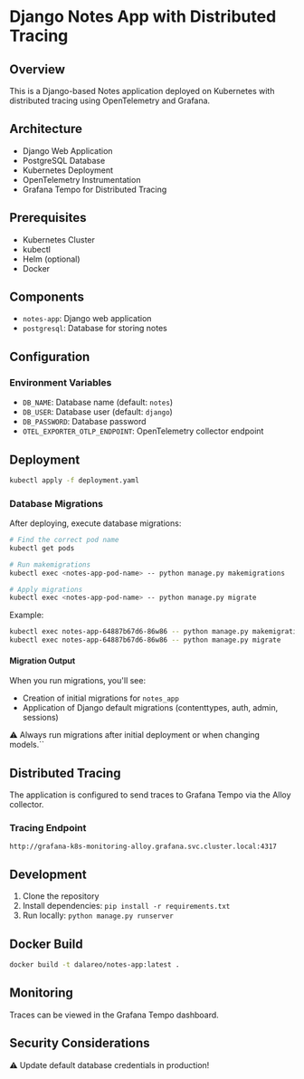 # Django Notes App with Distributed Tracing

## Overview
This is a Django-based Notes application deployed on Kubernetes with distributed tracing using OpenTelemetry and Grafana.

## Architecture
- Django Web Application
- PostgreSQL Database
- Kubernetes Deployment
- OpenTelemetry Instrumentation
- Grafana Tempo for Distributed Tracing

## Prerequisites
- Kubernetes Cluster
- kubectl
- Helm (optional)
- Docker

## Components
- `notes-app`: Django web application
- `postgresql`: Database for storing notes

## Configuration
### Environment Variables
- `DB_NAME`: Database name (default: `notes`)
- `DB_USER`: Database user (default: `django`)
- `DB_PASSWORD`: Database password
- `OTEL_EXPORTER_OTLP_ENDPOINT`: OpenTelemetry collector endpoint

## Deployment
```bash
kubectl apply -f deployment.yaml
```

### Database Migrations
After deploying, execute database migrations:

```bash
# Find the correct pod name
kubectl get pods

# Run makemigrations
kubectl exec <notes-app-pod-name> -- python manage.py makemigrations

# Apply migrations
kubectl exec <notes-app-pod-name> -- python manage.py migrate
```

Example:
```bash
kubectl exec notes-app-64887b67d6-86w86 -- python manage.py makemigrations
kubectl exec notes-app-64887b67d6-86w86 -- python manage.py migrate
```

#### Migration Output
When you run migrations, you'll see:
- Creation of initial migrations for `notes_app`
- Application of Django default migrations (contenttypes, auth, admin, sessions)

⚠️ Always run migrations after initial deployment or when changing models.``

## Distributed Tracing
The application is configured to send traces to Grafana Tempo via the Alloy collector.

### Tracing Endpoint
`http://grafana-k8s-monitoring-alloy.grafana.svc.cluster.local:4317`

## Development
1. Clone the repository
2. Install dependencies: `pip install -r requirements.txt`
3. Run locally: `python manage.py runserver`

## Docker Build
```bash
docker build -t dalareo/notes-app:latest .
```

## Monitoring
Traces can be viewed in the Grafana Tempo dashboard.

## Security Considerations
⚠️ Update default database credentials in production!

